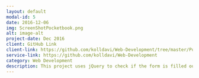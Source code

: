 ```yaml
---
layout: default
modal-id: 5
date: 2016-12-06
img: ScreenShotPocketbook.png
alt: image-alt
project-date: Dec 2016
client: GitHub Link
client-link: https://github.com/kolldavi/Web-Development/tree/master/Pocketbook
service-link: https://github.com/kolldavi/Web-Development
category: Web Development
description: This project uses jQuery to check if the form is filled out properly. It can be viewed <a href ="http://www.dkoller.com/Web-Development/Pocketbook/index.html"> Here</a>
---
```

